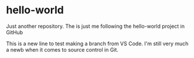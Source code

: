 # hello-world
Just another repository.
The is just me following the hello-world project in GitHub

This is a new line to test making a branch from VS Code. I'm still very much a newb when it comes  to source control in Git.